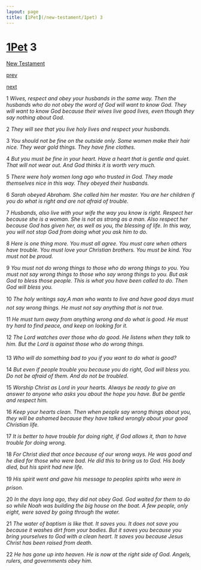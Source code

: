 ```yaml
---
layout: page
title: [1Pet](/new-testament/1pet) 3
---
```


# [1Pet](/new-testament/1pet) 3

[New Testament](/new-testament)


[prev](/new-testament/1pet/1pet-2.html)


[next](/new-testament/1pet/1pet-4.html)

1 _Wives, respect and obey your husbands in the same way. Then the husbands who do not obey the word of God will want to know God. They will want to know God because their wives live good lives, even though they say nothing about God._

2 _They will see that you live holy lives and respect your husbands._

3 _You should not be fine on the outside only. Some women make their hair nice. They wear gold things. They have fine clothes._

4 _But you must be fine in your heart. Have a heart that is gentle and quiet. That will not wear out. And God thinks it is worth very much._

5 _There were holy women long ago who trusted in God. They made themselves nice in this way. They obeyed their husbands._

6 _Sarah obeyed Abraham. She called him her master. You are her children if you do what is right and are not afraid of trouble._

7 _Husbands, also live with your wife the way you know is right. Respect her because she is a woman. She is not as strong as a man. Also respect her because God has given her, as well as you, the blessing of life. In this way, you will not stop God from doing what you ask him to do._

8 _Here is one thing more. You must all agree. You must care when others have trouble.  You must love your Christian brothers. You must be kind. You must not be proud._

9 _You must not do wrong things to those who do wrong things to you. You must not say wrong things to those who say wrong things to you. But ask God to bless those people.  This is what you have been called to do. Then God will bless you._

10 _The holy writings say,A man who wants to live and have good days must not say wrong things. He must not say anything that is not true._

11 _He must turn away from anything wrong and do what is good. He must try hard to find peace, and keep on looking for it._

12 _The Lord watches over those who do good. He listens when they talk to him. But the Lord is against those who do wrong things._

13 _Who will do something bad to you if you want to do what is good?_

14 _But even if people trouble you because you do right, God will bless you. Do not be afraid of them. And do not be troubled._

15 _Worship Christ as Lord in your hearts. Always be ready to give an answer to anyone who asks you about the hope you have. But be gentle and respect him._

16 _Keep your hearts clean. Then when people say wrong things about you, they will be ashamed because they have talked wrongly about your good Christian life._

17 _It is better to have trouble for doing right, if God allows it, than to have trouble for doing wrong._

18 _For Christ died that once because of our wrong ways. He was good and he died for those who were bad. He did this to bring us to God. His body died, but his spirit had new life._

19 _His spirit went and gave his message to peoples spirits who were in prison._

20 _In the days long ago, they did not obey God. God waited for them to do so while Noah was building the big house on the boat. A few people, only eight, were saved by going through the water._

21 _The water of baptism is like that. It saves you. It does not save you because it washes dirt from your bodies. But it saves you because you bring yourselves to God with a clean heart. It saves you because Jesus Christ has been raised from death._

22 _He has gone up into heaven. He is now at the right side of God. Angels, rulers, and governments obey him._

